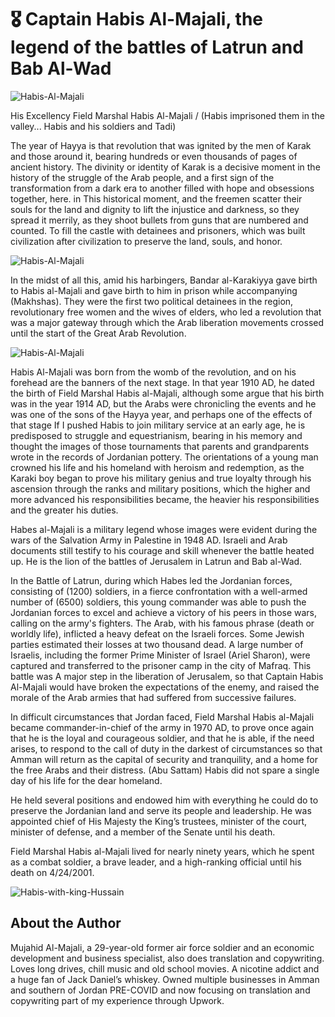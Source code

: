 # 🎖️ Captain Habis Al-Majali, the legend of the battles of Latrun and Bab Al-Wad

![Habis-Al-Majali](_static/images/captian/image1.jpeg)

His Excellency Field Marshal Habis Al-Majali / (Habis imprisoned them in the
valley... Habis and his soldiers and Tadi)

The year of Hayya is that revolution that was ignited by the men of Karak and
those around it, bearing hundreds or even thousands of pages of ancient history.
The divinity or identity of Karak is a decisive moment in the history of the
struggle of the Arab people, and a first sign of the transformation from a dark
era to another filled with hope and obsessions together, here. in This
historical moment, and the freemen scatter their souls for the land and dignity
to lift the injustice and darkness, so they spread it merrily, as they shoot
bullets from guns that are numbered and counted. To fill the castle with
detainees and prisoners, which was built civilization after civilization to
preserve the land, souls, and honor.

![Habis-Al-Majali](_static/images/captian/image2.jpeg)

In the midst of all this, amid his harbingers, Bandar al-Karakiyya gave birth to
Habis al-Majali and gave birth to him in prison while accompanying (Makhshas).
They were the first two political detainees in the region, revolutionary free
women and the wives of elders, who led a revolution that was a major gateway
through which the Arab liberation movements crossed until the start of the Great
Arab Revolution.

![Habis-Al-Majali](_static/images/captian/image3.png)

Habis Al-Majali was born from the womb of the revolution, and on his forehead
are the banners of the next stage. In that year 1910 AD, he dated the birth of
Field Marshal Habis al-Majali, although some argue that his birth was in the
year 1914 AD, but the Arabs were chronicling the events and he was one of the
sons of the Hayya year, and perhaps one of the effects of that stage If I pushed
Habis to join military service at an early age, he is predisposed to struggle
and equestrianism, bearing in his memory and thought the images of those
tournaments that parents and grandparents wrote in the records of Jordanian
pottery. The orientations of a young man crowned his life and his homeland with
heroism and redemption, as the Karaki boy began to prove his military genius and
true loyalty through his ascension through the ranks and military positions,
which the higher and more advanced his responsibilities became, the heavier his
responsibilities and the greater his duties.

Habes al-Majali is a military legend whose images were evident during the wars
of the Salvation Army in Palestine in 1948 AD. Israeli and Arab documents still
testify to his courage and skill whenever the battle heated up. He is the lion
of the battles of Jerusalem in Latrun and Bab al-Wad.

In the Battle of Latrun, during which Habes led the Jordanian forces, consisting
of (1200) soldiers, in a fierce confrontation with a well-armed number of (6500)
soldiers, this young commander was able to push the Jordanian forces to excel
and achieve a victory of his peers in those wars, calling on the army's
fighters. The Arab, with his famous phrase (death or worldly life), inflicted a
heavy defeat on the Israeli forces. Some Jewish parties estimated their losses
at two thousand dead. A large number of Israelis, including the former Prime
Minister of Israel (Ariel Sharon), were captured and transferred to the prisoner
camp in the city of Mafraq. This battle was A major step in the liberation of
Jerusalem, so that Captain Habis Al-Majali would have broken the expectations of
the enemy, and raised the morale of the Arab armies that had suffered from
successive failures.

In difficult circumstances that Jordan faced, Field Marshal Habis al-Majali
became commander-in-chief of the army in 1970 AD, to prove once again that he is
the loyal and courageous soldier, and that he is able, if the need arises, to
respond to the call of duty in the darkest of circumstances so that Amman will
return as the capital of security and tranquility, and a home for the free Arabs
and their distress. (Abu Sattam) Habis did not spare a single day of his life
for the dear homeland.

He held several positions and endowed him with everything he could do to
preserve the Jordanian land and serve its people and leadership. He was
appointed chief of His Majesty the King’s trustees, minister of the court,
minister of defense, and a member of the Senate until his death.

Field Marshal Habis al-Majali lived for nearly ninety years, which he spent as a
combat soldier, a brave leader, and a high-ranking official until his death on
4/24/2001.

![Habis-with-king-Hussain](_static/images/captian/image4.jpeg)

## About the Author

Mujahid Al-Majali, a 29-year-old former air force soldier and an economic
development and business specialist, also does translation and copywriting.
Loves long drives, chill music and old school movies. A nicotine addict and a
huge fan of Jack Daniel’s whiskey. Owned multiple businesses in Amman and
southern of Jordan PRE-COVID and now focusing on translation and copywriting
part of my experience through Upwork.
